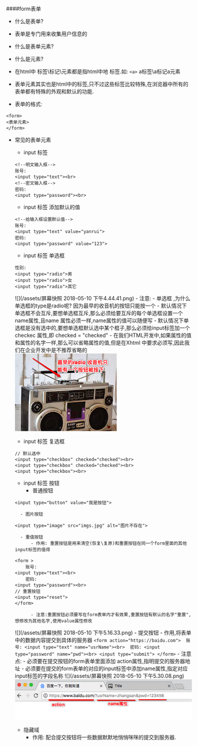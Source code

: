 ####form表单
- 什么是表单?
- 表单是专门用来收集用户信息的
- 什么是表单元素?
- 什么是元素?
- 在html中 标签\标记\元素都是指html中地 标签.如: `<a>` a标签\a标记a元素
- 表单元素其实也是html中的标签,只不过这些标签比较特殊,在浏览器中所有的表单都有特殊的外观和默认的功能.

- 表单的格式:
```
<form>
<表单元素>
</form>
```
- 常见的表单元素
    - input 标签
    ```
    <!--明文输入框-->
    账号:
    <input type="text"><br>
    <!--密文输入框-->
    密码:
    <input type="password"><br>

    ```
    - input 标签 添加默认的值
    ```
    <!--给输入框设置默认值-->
    账号:
    <input type="text" value="yanrui">
    密码:
    <input type="password" value="123">
    ```
    - input 标签 单选框
    ```
    性别:
    <input type="radio">男
    <input type="radio">女
    <input type="radio">其它
    ```
    ![](/assets/屏幕快照 2018-05-10 下午4.44.41.png)
        - 注意:
            - 单选框 ,为什么单选框的type是radio呢? 因为最早的收音机的按钮只能按一个
            - 默认情况下单选框不会互斥,要想单选框互斥,那么必须给要互斥的每个单选框设置一个name属性,且name 属性必须一样,name属性的值可以随便写
            - 默认情况下单选框是没有选中的,要想单选框默认选中某个框子,那么必须给input标签加一个checkec 属性,即 checked = "checked"
            - 在我们HTML开发中,如果属性的值和属性的名字一样,那么可以省略属性的值,但是在Xhtml 中要求必须写,因此我们在企业开发中是不推荐省略的
&emsp;![](/assets/Snip20180510_1.png)

    - input 标签 复选框
    ```
    // 默认选中
    <input type="checkbox" checked="checked"><br>
    <input type="checkbox" checked="checked"><br>
    <input type="checkbox"><br>
    ```
    - input 标签 按钮
        - 普通按钮
    ```
    <input type="button" value="我是按钮">
    ```
        - 图片按钮
    ```
    <input type="image" src="imgs.jpg" alt="图片不存在">
    ```
        - 重值按钮
            - 作用: 重置按钮是用来清空(恢复\复原)和重置按钮在同一个form里面的其他input标签的值得
    ```
    <form >
        账号:
    <input type="text"><br>
        密码:
    <input type="password"><br>
    // 重置按钮
    <input type="reset">
    </form>
    ```
            - 注意:重置按钮必须要写在form表单内才有效果,重置按钮有默认的名字"重置",想修改为其他名字,使用value属性修改
    ![](/assets/屏幕快照 2018-05-10 下午5.16.33.png)
        - 提交按钮
            - 作用,将表单中的数据内容提交到具体的服务器
        ```
        <form action="https://baidu.com"> 
            账号:
            <input type="text" name="usrName"><br> 
            密码:
            <input type="password" name="pwd"><br>
            <input type="submit">
        </form>
        ```
            - 注意点:
               - 必须要在提交按钮的form表单里面添加 action属性,指明提交的服务器地址
               - 必须要在提交的form表单的对应的input标签中添加name属性,指定对应input标签的字段名称 
               ![](/assets/屏幕快照 2018-05-10 下午5.30.08.png)
               ![](/assets/Snip20180510_3.png)
               
   - 隐藏域
     - 作用: 配合提交按钮将一些数据默默地悄悄咪咪的提交到服务器.
               




